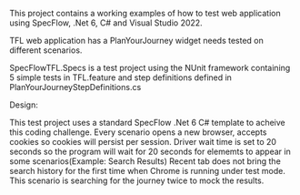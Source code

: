 This project contains a working examples of how to test web application using SpecFlow, .Net 6, C# and Visual Studio 2022.

TFL web application has a PlanYourJourney widget needs tested on different scenarios.

SpecFlowTFL.Specs is a test project using the NUnit framework containing 5 simple tests in TFL.feature and step definitions defined in PlanYourJourneyStepDefinitions.cs

Design:

This test project uses a standard SpecFlow .Net 6 C# template to acheive this coding challenge.
Every scenario opens a new browser, accepts cookies so cookies will persist per session.
Driver wait time is set to 20 seconds so the program will wait for 20 seconds for elememts to appear in some scenarios(Example: Search Results)
Recent tab does not bring the search history for the first time when Chrome is running under test mode. This scenario is searching for the journey twice to mock the results.
